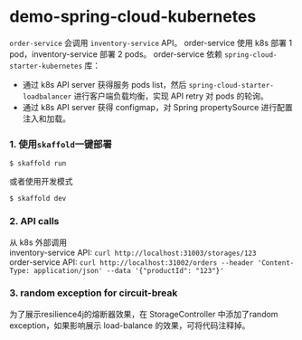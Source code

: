 # demo-spring-cloud-kubernetes

`order-service` 会调用 `inventory-service` API。
order-service 使用 k8s 部署 1 pod，inventory-service 部署 2 pods。
order-service 依赖 `spring-cloud-starter-kubernetes` 库：
- 通过 k8s API server 获得服务 pods list，然后 `spring-cloud-starter-loadbalancer` 进行客户端负载均衡，实现 API retry 对 pods 的轮询。
- 通过 k8s API server 获得 configmap，对 Spring propertySource 进行配置注入和加载。

### 1. 使用`skaffold`一键部署
```
$ skaffold run
```
或者使用开发模式
```
$ skaffold dev
```

### 2. API calls
从 k8s 外部调用  
inventory-service API: `curl http://localhost:31003/storages/123`  
order-service API: `curl http://localhost:31002/orders --header 'Content-Type: application/json' --data '{"productId": "123"}'`

### 3. random exception for circuit-break 
为了展示resilience4j的熔断器效果，在 StorageController 中添加了random exception，如果影响展示 load-balance 的效果，可将代码注释掉。
